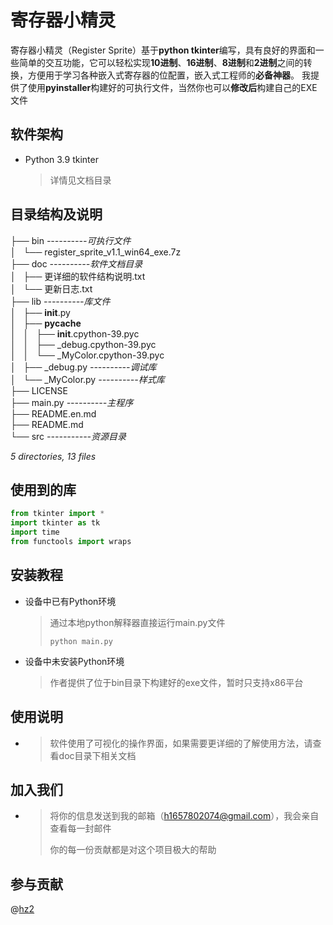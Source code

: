 # **寄存器小精灵**

寄存器小精灵（Register Sprite）基于**python tkinter**编写，具有良好的界面和一些简单的交互功能，它可以轻松实现**10进制**、**16进制**、**8进制**和**2进制**之间的转换，方便用于学习各种嵌入式寄存器的位配置，嵌入式工程师的**必备神器**。
我提供了使用**pyinstaller**构建好的可执行文件，当然你也可以**修改后**构建自己的EXE文件

软件架构
----
* Python 3.9 tkinter
  
  > 详情见文档目录

目录结构及说明
----
├── bin		*----------可执行文件* <br>
│   └── register_sprite_v1.1_win64_exe.7z		<br>
├── doc		*----------软件文档目录* <br>
│   ├── 更详细的软件结构说明.txt		<br>
│   └── 更新日志.txt		<br>
├── lib		*----------库文件*<br>
│   ├── __init__.py		<br>
│   ├── __pycache__		<br>
│   │   ├── __init__.cpython-39.pyc		<br>
│   │   ├── _debug.cpython-39.pyc		<br>
│   │   └── _MyColor.cpython-39.pyc		<br>
│   ├── _debug.py		*----------调试库*<br>
│   └── _MyColor.py		*----------样式库*<br>
├── LICENSE		<br>
├── main.py		*----------主程序*<br>
├── README.en.md		<br>
├── README.md		<br>
└── src		*-----------资源目录*<br>

*5 directories, 13 files*

使用到的库
-----
```python
from tkinter import *
import tkinter as tk
import time
from functools import wraps
```

安装教程
----

* 设备中已有Python环境
  
    > 通过本地python解释器直接运行main.py文件
    >
    > `python main.py `
    
* 设备中未安装Python环境
  
    > 作者提供了位于bin目录下构建好的exe文件，暂时只支持x86平台            
    
使用说明
----                
* > 软件使用了可视化的操作界面，如果需要更详细的了解使用方法，请查看doc目录下相关文档

加入我们
----
* > 将你的信息发送到我的邮箱（h1657802074@gmail.com），我会亲自查看每一封邮件
  >
  > 你的每一份贡献都是对这个项目极大的帮助

参与贡献
----
@[hz2](https://gitee.com/JensenHua/)
